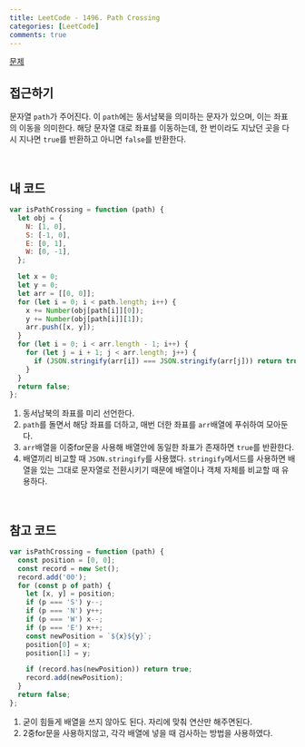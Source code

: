 ```yaml
---
title: LeetCode - 1496. Path Crossing
categories: [LeetCode]
comments: true
---
```


[문제](https://leetcode.com/problems/path-crossing/)

## 접근하기

문자열 `path`가 주어진다. 이 `path`에는 동서남북을 의미하는 문자가 있으며, 이는 좌표의 이동을 의미한다. 해당 문자열 대로 좌표를 이동하는데, 한 번이라도 지났던 곳을 다시 지나면 `true`를 반환하고 아니면 `false`를 반환한다.

<br>

## 내 코드

```js
var isPathCrossing = function (path) {
  let obj = {
    N: [1, 0],
    S: [-1, 0],
    E: [0, 1],
    W: [0, -1],
  };

  let x = 0;
  let y = 0;
  let arr = [[0, 0]];
  for (let i = 0; i < path.length; i++) {
    x += Number(obj[path[i]][0]);
    y += Number(obj[path[i]][1]);
    arr.push([x, y]);
  }
  for (let i = 0; i < arr.length - 1; i++) {
    for (let j = i + 1; j < arr.length; j++) {
      if (JSON.stringify(arr[i]) === JSON.stringify(arr[j])) return true;
    }
  }
  return false;
};
```

1. 동서남북의 좌표를 미리 선언한다.
2. `path`를 돌면서 해당 좌표를 더하고, 매번 더한 좌표를 `arr`배열에 푸쉬하여 모아둔다.
3. `arr`배열을 이중for문을 사용해 배열안에 동일한 좌표가 존재하면 `true`를 반환한다.
4. 배열끼리 비교할 때 `JSON.stringify`를 사용했다. `stringify`메서드를 사용하면 배열을 있는 그대로 문자열로 전환시키기 때문에 배열이나 객체 자체를 비교할 때 유용하다.

<br>

## 참고 코드

```js
var isPathCrossing = function (path) {
  const position = [0, 0];
  const record = new Set();
  record.add('00');
  for (const p of path) {
    let [x, y] = position;
    if (p === 'S') y--;
    if (p === 'N') y++;
    if (p === 'W') x--;
    if (p === 'E') x++;
    const newPosition = `${x}${y}`;
    position[0] = x;
    position[1] = y;

    if (record.has(newPosition)) return true;
    record.add(newPosition);
  }
  return false;
};
```

1. 굳이 힘들게 배열을 쓰지 않아도 된다. 자리에 맞춰 연산만 해주면된다.
2. 2중for문을 사용하지않고, 각각 배열에 넣을 때 검사하는 방법을 사용하였다.
